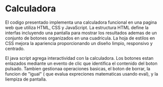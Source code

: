 # Calculadora


El codigo presentado implementa una calculadora funcional en una pagina web que utiliza HTML, CSS y JavaScript. La estructura HTML define la interfas incluyendo una pantalla para mostrar los resultados ademas de un conjunto de botones organizados en una cuadricula. La hoja de estilos en CSS mejora la apariencia proporcionando un diseño limpio, responsivo y centrado.

El java script agrega interactividad con la calculadora. Los botones estan enlazados mediante un evento de clic que identifica el contenido del boton pulsado. Tambien gestionaa operaciones basicas, el boton de borrar, la funcion de "igual" ( que evalua expreciones matematicas usando eval), y la liempiza de pantalla.
